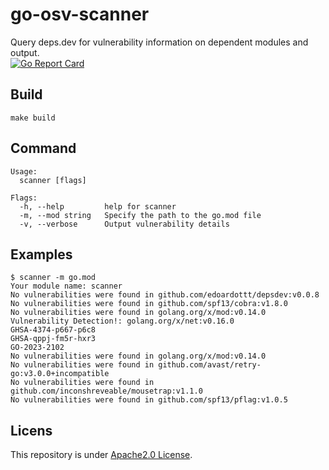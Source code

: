 # go-osv-scanner
Query deps.dev for vulnerability information on dependent modules and output.  
[![Go Report Card](https://goreportcard.com/badge/github.com/siroa/go-osv-scanner)](https://goreportcard.com/report/github.com/siroa/go-osv-scanner)

Build
----------
```console
make build
```

Command
----------
```console
Usage:
  scanner [flags]

Flags:
  -h, --help         help for scanner
  -m, --mod string   Specify the path to the go.mod file
  -v, --verbose      Output vulnerability details
```

Examples
----------
```console
$ scanner -m go.mod
Your module name: scanner
No vulnerabilities were found in github.com/edoardottt/depsdev:v0.0.8
No vulnerabilities were found in github.com/spf13/cobra:v1.8.0
No vulnerabilities were found in golang.org/x/mod:v0.14.0
Vulnerability Detection!: golang.org/x/net:v0.16.0
GHSA-4374-p667-p6c8
GHSA-qppj-fm5r-hxr3
GO-2023-2102
No vulnerabilities were found in golang.org/x/mod:v0.14.0
No vulnerabilities were found in github.com/avast/retry-go:v3.0.0+incompatible
No vulnerabilities were found in github.com/inconshreveable/mousetrap:v1.1.0
No vulnerabilities were found in github.com/spf13/pflag:v1.0.5
```

Licens
----------
This repository is under [Apache2.0 License](https://github.com/siroa/go-osv-scanner/blob/main/LICENSE). 